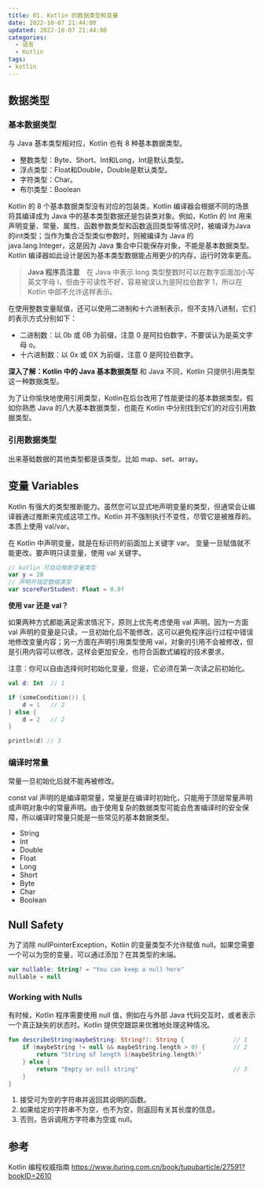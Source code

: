 ```yaml
---
title: 01. Kotlin 的数据类型和变量
date: 2022-10-07 21:44:00
updated: 2022-10-07 21:44:00
categories:
  - 语言
  - Kotlin
tags:
- kotlin
---
```


## 数据类型

### 基本数据类型

与 Java 基本类型相对应，Kotlin 也有 8 种基本数据类型。

* 整数类型：Byte、Short、Int和Long，Int是默认类型。
* 浮点类型：Float和Double，Double是默认类型。
* 字符类型：Char。
* 布尔类型：Boolean

Kotlin 的 8 个基本数据类型没有对应的包装类，Kotlin 编译器会根据不同的场景将其编译成为 Java 中的基本类型数据还是包装类对象。例如，Kotlin 的 Int 用来声明变量、常量、属性、函数参数类型和函数返回类型等情况时，被编译为Java的int类型；当作为集合泛型类似参数时，则被编译为 Java 的 java.lang.Integer，这是因为 Java 集合中只能保存对象，不能是基本数据类型。Kotlin 编译器如此设计是因为基本类型数据能占用更少的内存，运行时效率更高。

> **Java 程序员注意**　在 Java 中表示 long 类型整数时可以在数字后面加小写英文字母 l，但由于可读性不好，容易被误认为是阿拉伯数字 1，所以在 Kotlin 中部不允许这样表示。

在使用整数变量赋值，还可以使用二进制和十六进制表示，但不支持八进制，它们的表示方式分别如下：

* 二进制数：以 0b 或 0B 为前缀，注意 0 是阿拉伯数字，不要误认为是英文字母 o。
* 十六进制数：以 0x 或 0X 为前缀，注意 0 是阿拉伯数字。

**深入了解：Kotlin 中的 Java 基本数据类型**
和 Java 不同，Kotlin 只提供引用类型这一种数据类型。

为了让你愉快地使用引用类型，Kotlin在后台改用了性能更佳的基本数据类型。假如你熟悉 Java 的八大基本数据类型，也能在 Kotlin 中分别找到它们的对应引用数据类型。

### 引用数据类型

出来基础数据的其他类型都是该类型。比如 map、set、array。

## 变量 Variables

Kotlin 有强大的类型推断能力。虽然您可以显式地声明变量的类型，但通常会让编译器通过推断来完成这项工作。Kotlin 并不强制执行不变性，尽管它是被推荐的。本质上使用 val/var。

在 Kotlin 中声明变量，就是在标识符的前面加上关键字 var。
变量一旦赋值就不能更改。要声明只读变量，使用 val 关键字。

```kt
// kotlin 可自动推断变量类型
var y = 20
// 声明并指定数据类型
var scoreForStudent: Float = 0.0f
```

**使用 var 还是 val？**

如果两种方式都能满足需求情况下，原则上优先考虑使用 val 声明。因为一方面 val 声明的变量是只读，一旦初始化后不能修改，这可以避免程序运行过程中错误地修改变量内容；另一方面在声明引用类型使用 val，对象的引用不会被修改，但是引用内容可以修改，这样会更加安全，也符合函数式编程的技术要求。

注意：你可以自由选择何时初始化变量，但是，它必须在第一次读之前初始化。

```kt
val d: Int  // 1

if (someCondition()) {
    d = 1   // 2
} else {
    d = 2   // 2
}

println(d) // 3
```

### 编译时常量

常量一旦初始化后就不能再被修改。

const val 声明的是编译期常量，常量是在编译时初始化，只能用于顶层常量声明或声明对象中的常量声明。由于使用复杂的数据类型可能会危害编译时的安全保障，所以编译时常量只能是一些常见的基本数据类型。

* String
* Int
* Double
* Float
* Long
* Short
* Byte
* Char
* Boolean

## Null Safety

为了消除 nullPointerException，Kotlin 的变量类型不允许赋值 null。如果您需要一个可以为空的变量，可以通过添加？在其类型的末端。

```kt
var nullable: String? = "You can keep a null here"
nullable = null
```

### Working with Nulls

有时候，Kotlin 程序需要使用 null 值，例如在与外部 Java 代码交互时，或者表示一个真正缺失的状态时。Kotlin 提供空跟踪来优雅地处理这种情况。

```kt
fun describeString(maybeString: String?): String {              // 1
    if (maybeString != null && maybeString.length > 0) {        // 2
        return "String of length ${maybeString.length}"
    } else {
        return "Empty or null string"                           // 3
    }
}
```

1. 接受可为空的字符串并返回其说明的函数。
2. 如果给定的字符串不为空，也不为空，则返回有关其长度的信息。
3. 否则，告诉调用方字符串为空或 null。

## 参考

Kotlin 编程权威指南
<https://www.ituring.com.cn/book/tupubarticle/27591?bookID=2610>
